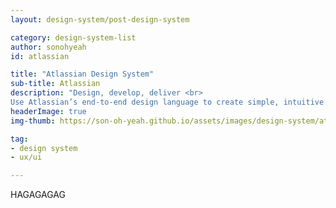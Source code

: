 ```yaml
---
layout: design-system/post-design-system

category: design-system-list
author: sonohyeah
id: atlassian

title: "Atlassian Design System"
sub-title: Atlassian
description: "Design, develop, deliver <br>
Use Atlassian’s end-to-end design language to create simple, intuitive and beautiful experiences."
headerImage: true
img-thumb: https://son-oh-yeah.github.io/assets/images/design-system/atlassian-homepage@2x.png

tag:
- design system
- ux/ui

---
```


HAGAGAGAG
